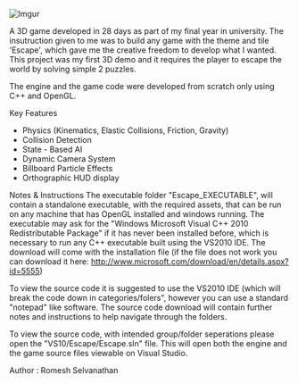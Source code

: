 ![Imgur](http://i.imgur.com/9JuVdHO.jpg)

A 3D game developed in 28 days as part of my final year in university. The insutruction given to me was to build any game with the theme 
and tile 'Escape', which gave me the creative freedom to develop what I wanted. This project was my first 3D demo and it requires 
the player to escape the world by solving simple 2 puzzles. 

The engine and the game code were developed from scratch only using C++ and OpenGL.

Key Features
- Physics (Kinematics, Elastic Collisions, Friction, Gravity) 
- Collision Detection 
- State - Based AI 
- Dynamic Camera System
- Billboard Particle Effects 
- Orthographic HUD display 

Notes & Instructions
The executable folder "Escape_EXECUTABLE", will contain a standalone executable, with the required assets, that can be run on any machine 
that has OpenGL installed and windows running. The executable may ask for the "Windows Microsoft Visual C++ 2010 Redistributable Package" 
if it has never been installed before, which is necessary to run any C++ executable built using the VS2010 IDE. The download will come 
with the installation file (if the file does not work you can download it here: http://www.microsoft.com/download/en/details.aspx?id=5555) 

To view the source code it is suggested to use the VS2010 IDE (which will break the code down in categories/folers", however you can use 
a standard "notepad" like software. The source code download will contain further notes and instructions to help navigate through the 
folders.

To view the source code, with intended group/folder seperations please open the "VS10/Escape/Escape.sln" file. 
This will open both the engine and the game source files viewable on Visual Studio.

Author : Romesh Selvanathan
